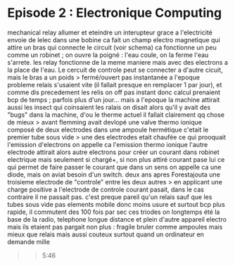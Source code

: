 # Episode 2 : Electronique Computing
mechanical relay allumer et eteindre un interupteur grace a l'electricité
envoie de lelec dans une bobine ca fait un champ electro magnetique qui attire 
un bras qui connecte le circuit (voir schema) ca fonctionne un peu comme un robinet ; on ouvre la poigné : l'eau coule, on la ferme l'eau s'arrete.
les relay fonctionne de la meme maniere mais avec des electrons a la place de l'eau. Le cercuit de controle peut se connecter a d'autre cicuit, mais le bras a un poids > fermé/ouvert pas instantanée 
a l'epoque probleme relais s'usaient vite (il fallait presque en remplacer 1 par jour), et comme dis precedement les relis on off pas instant donc calcul prenaient bcp de temps ; parfois plus d'un jour...
mais a l'epoque la machine attirait aussi les insect qui coinsaient les ralais on disait alors qu'il y avait des "bugs" dans la machine, d'ou le therme actuel
il fallait clairement qq chose de mieux > avant flemming avait devlopé une valve thermo ionique composé de deux electrodes dans une ampoule hermétique
c'etait le premier tube sous vide >
une des electrodes etait chaufée ce qui prooquait l'emission d'electrons on appelle ca l'emission thermo ionique l'autre electrode attirait alors autre electrons pour créer un courant dans robinet electrique mais seulement si chargé+, si non plus attiré courant pase lui 
ce qui permet de faire passer le courant que dans un sens on appelle ca une diode, mais on aviat besoin d'un switch.
deux ans apres Forestajouta une troisieme electrode de "controle" entre les deux autres > en applicant une charge positive a l'electrode de controle courant pasait, dans le cas contraire il ne passait pas.
c'est preque pareil qu'un relais sauf que les tubes sous vide pas elements mobile donc moins usure et surtout bcp plus rapide, il commutent des 100 fois par sec
ces triodes on longtemps été la base de la radio, telephone longue distance et plein d'autre appareil electro mais ils etaient pas pargait non plus : fragile bruler comme ampoules mais mieux que relais mais aussi couteux surtout quand un ordinateur en demande mille

>>5:46
